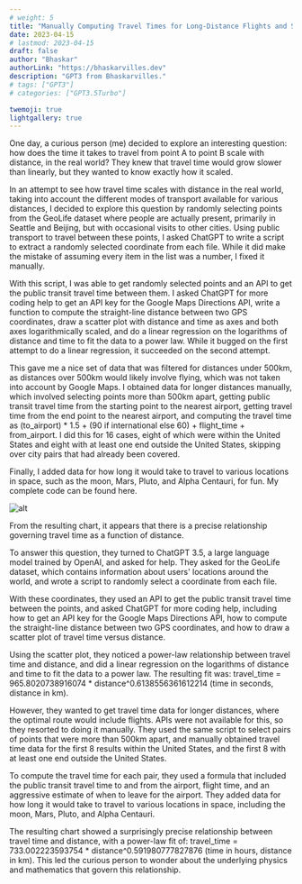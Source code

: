 ```yaml
---
# weight: 5
title: "Manually Computing Travel Times for Long-Distance Flights and Space Travel: Uncovering the Precise Power-Law Relationship between Travel Time and Distance"
date: 2023-04-15
# lastmod: 2023-04-15
draft: false
author: "Bhaskar"
authorLink: "https://bhaskarvilles.dev"
description: "GPT3 from Bhaskarvilles."
# tags: ["GPT3"]
# categories: ["GPT3.5Turbo"]

twemoji: true
lightgallery: true
---
```


One day, a curious person (me) decided to explore an interesting question: how does the time it takes to travel from point A to point B scale with distance, in the real world? They knew that travel time would grow slower than linearly, but they wanted to know exactly how it scaled.

In an attempt to see how travel time scales with distance in the real world, taking into account the different modes of transport available for various distances, I decided to explore this question by randomly selecting points from the GeoLife dataset where people are actually present, primarily in Seattle and Beijing, but with occasional visits to other cities. Using public transport to travel between these points, I asked ChatGPT to write a script to extract a randomly selected coordinate from each file. While it did make the mistake of assuming every item in the list was a number, I fixed it manually.

With this script, I was able to get randomly selected points and an API to get the public transit travel time between them. I asked ChatGPT for more coding help to get an API key for the Google Maps Directions API, write a function to compute the straight-line distance between two GPS coordinates, draw a scatter plot with distance and time as axes and both axes logarithmically scaled, and do a linear regression on the logarithms of distance and time to fit the data to a power law. While it bugged on the first attempt to do a linear regression, it succeeded on the second attempt.

This gave me a nice set of data that was filtered for distances under 500km, as distances over 500km would likely involve flying, which was not taken into account by Google Maps. I obtained data for longer distances manually, which involved selecting points more than 500km apart, getting public transit travel time from the starting point to the nearest airport, getting travel time from the end point to the nearest airport, and computing the travel time as (to_airport) * 1.5 + (90 if international else 60) + flight_time + from_airport. I did this for 16 cases, eight of which were within the United States and eight with at least one end outside the United States, skipping over city pairs that had already been covered.

Finally, I added data for how long it would take to travel to various locations in space, such as the moon, Mars, Pluto, and Alpha Centauri, for fun. My complete code can be found here.

![alt](https://vitalik.ca/images/traveltime/chart1.png)

From the resulting chart, it appears that there is a precise relationship governing travel time as a function of distance.

To answer this question, they turned to ChatGPT 3.5, a large language model trained by OpenAI, and asked for help. They asked for the GeoLife dataset, which contains information about users' locations around the world, and wrote a script to randomly select a coordinate from each file.

With these coordinates, they used an API to get the public transit travel time between the points, and asked ChatGPT for more coding help, including how to get an API key for the Google Maps Directions API, how to compute the straight-line distance between two GPS coordinates, and how to draw a scatter plot of travel time versus distance.

Using the scatter plot, they noticed a power-law relationship between travel time and distance, and did a linear regression on the logarithms of distance and time to fit the data to a power law. The resulting fit was: travel_time = 965.8020738916074 * distance^0.6138556361612214 (time in seconds, distance in km).

However, they wanted to get travel time data for longer distances, where the optimal route would include flights. APIs were not available for this, so they resorted to doing it manually. They used the same script to select pairs of points that were more than 500km apart, and manually obtained travel time data for the first 8 results within the United States, and the first 8 with at least one end outside the United States.

To compute the travel time for each pair, they used a formula that included the public transit travel time to and from the airport, flight time, and an aggressive estimate of when to leave for the airport. They added data for how long it would take to travel to various locations in space, including the moon, Mars, Pluto, and Alpha Centauri.

The resulting chart showed a surprisingly precise relationship between travel time and distance, with a power-law fit of: travel_time = 733.002223593754 * distance^0.591980777827876 (time in hours, distance in km). This led the curious person to wonder about the underlying physics and mathematics that govern this relationship.